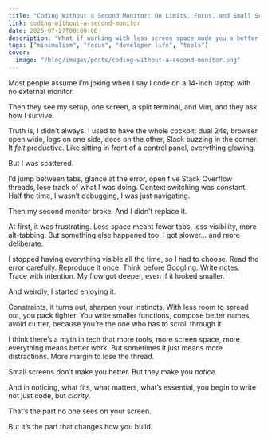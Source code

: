 ```yaml
---
title: "Coding Without a Second Monitor: On Limits, Focus, and Small Screens"
link: coding-without-a-second-monitor
date: 2025-07-27T00:00:00
description: "What if working with less screen space made you a better developer?"
tags: ["minimalism", "focus", "developer life", "tools"]
cover:
  image: "/blog/images/posts/coding-without-a-second-monitor.png"
---
```

Most people assume I’m joking when I say I code on a 14-inch laptop with no external monitor.

Then they see my setup, one screen, a split terminal, and Vim, and they ask how I survive.

Truth is, I didn’t always. I used to have the whole cockpit: dual 24s, browser open wide, logs on one side, docs on the other, Slack buzzing in the corner. It *felt* productive. Like sitting in front of a control panel, everything glowing.

But I was scattered.

I’d jump between tabs, glance at the error, open five Stack Overflow threads, lose track of what I was doing. Context switching was constant. Half the time, I wasn’t debugging, I was just navigating.

Then my second monitor broke. And I didn’t replace it.

At first, it was frustrating. Less space meant fewer tabs, less visibility, more alt-tabbing. But something else happened too: I got slower... and more deliberate.

I stopped having everything visible all the time, so I had to choose. Read the error carefully. Reproduce it once. Think before Googling. Write notes. Trace with intention. My flow got deeper, even if it looked smaller.

And weirdly, I started enjoying it.

Constraints, it turns out, sharpen your instincts. With less room to spread out, you pack tighter. You write smaller functions, compose better names, avoid clutter, because you’re the one who has to scroll through it.

I think there’s a myth in tech that more tools, more screen space, more everything means better work. But sometimes it just means more distractions. More margin to lose the thread.

Small screens don’t make you better. But they make you *notice*.

And in noticing, what fits, what matters, what’s essential, you begin to write not just code, but *clarity*.

That’s the part no one sees on your screen.

But it’s the part that changes how you build.